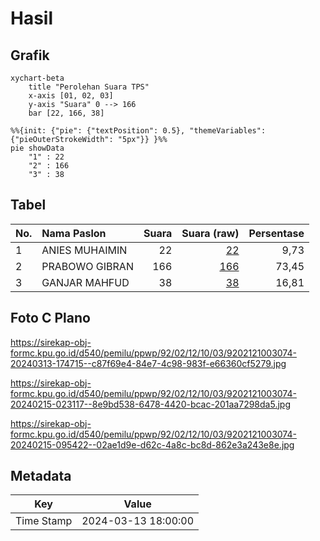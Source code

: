 # Hasil

## Grafik

```mermaid
xychart-beta
    title "Perolehan Suara TPS"
    x-axis [01, 02, 03]
    y-axis "Suara" 0 --> 166
    bar [22, 166, 38]
```

```mermaid
%%{init: {"pie": {"textPosition": 0.5}, "themeVariables": {"pieOuterStrokeWidth": "5px"}} }%%
pie showData
    "1" : 22
    "2" : 166
    "3" : 38
```

## Tabel

| No. | Nama Paslon    | Suara | Suara (raw) | Persentase |
|:--- |:-------------- | -----:| -----------:| ----------:|
| 1   | ANIES MUHAIMIN | 22    | [22][p-1]   | 9,73       |
| 2   | PRABOWO GIBRAN | 166   | [166][p-2]  | 73,45      |
| 3   | GANJAR MAHFUD  | 38    | [38][p-3]   | 16,81      |


[p-1]: https://github.com/gigit-pemilu/pemilu-2024-92-papua-barat/blob/main/pilpres/hitung-suara/sub/92-papua-barat/sub/02-manokwari/sub/12-manokwari-barat/sub/1003-wosi/sub/074-tps/sub/paslon-1.txt
[p-2]: https://github.com/gigit-pemilu/pemilu-2024-92-papua-barat/blob/main/pilpres/hitung-suara/sub/92-papua-barat/sub/02-manokwari/sub/12-manokwari-barat/sub/1003-wosi/sub/074-tps/sub/paslon-2.txt
[p-3]: https://github.com/gigit-pemilu/pemilu-2024-92-papua-barat/blob/main/pilpres/hitung-suara/sub/92-papua-barat/sub/02-manokwari/sub/12-manokwari-barat/sub/1003-wosi/sub/074-tps/sub/paslon-3.txt

## Foto C Plano

https://sirekap-obj-formc.kpu.go.id/d540/pemilu/ppwp/92/02/12/10/03/9202121003074-20240313-174715--c87f69e4-84e7-4c98-983f-e66360cf5279.jpg

https://sirekap-obj-formc.kpu.go.id/d540/pemilu/ppwp/92/02/12/10/03/9202121003074-20240215-023117--8e9bd538-6478-4420-bcac-201aa7298da5.jpg

https://sirekap-obj-formc.kpu.go.id/d540/pemilu/ppwp/92/02/12/10/03/9202121003074-20240215-095422--02ae1d9e-d62c-4a8c-bc8d-862e3a243e8e.jpg


## Metadata

| Key        | Value               |
| ---------- | ------------------- |
| Time Stamp | 2024-03-13 18:00:00 |




